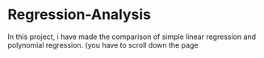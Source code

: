 # Regression-Analysis

In this project, i have made the comparison of simple linear regression and polynomial regression. (you have to scroll down the page
